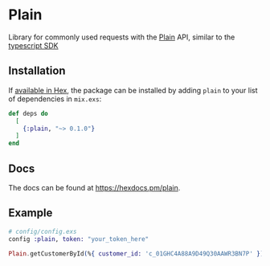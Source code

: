 # Plain

Library for commonly used requests with the [Plain](https://plain.com) API, similar to the [typescript SDK](https://github.com/team-plain/typescript-sdk)

## Installation

If [available in Hex](https://hex.pm/docs/publish), the package can be installed
by adding `plain` to your list of dependencies in `mix.exs`:

```elixir
def deps do
  [
    {:plain, "~> 0.1.0"}
  ]
end
```

## Docs
The docs can be found at <https://hexdocs.pm/plain>.

## Example
```ex
# config/config.exs
config :plain, token: "your_token_here"
```

```ex
Plain.getCustomerById(%{ customer_id: 'c_01GHC4A88A9D49Q30AAWR3BN7P' })
```
